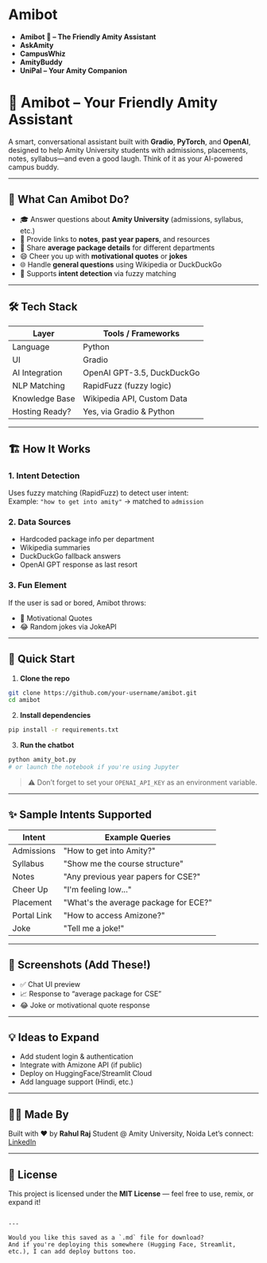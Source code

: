 # Amibot
* **Amibot 🤖 – The Friendly Amity Assistant**
* **AskAmity**
* **CampusWhiz**
* **AmityBuddy**
* **UniPal – Your Amity Companion**


# 🤖 Amibot – Your Friendly Amity Assistant

A smart, conversational assistant built with **Gradio**, **PyTorch**, and **OpenAI**, designed to help Amity University students with admissions, placements, notes, syllabus—and even a good laugh. Think of it as your AI-powered campus buddy.

---

## 🧠 What Can Amibot Do?

- 🎓 Answer questions about **Amity University** (admissions, syllabus, etc.)
- 📝 Provide links to **notes**, **past year papers**, and resources
- 💼 Share **average package details** for different departments
- 😄 Cheer you up with **motivational quotes** or **jokes**
- 🌐 Handle **general questions** using Wikipedia or DuckDuckGo
- 💬 Supports **intent detection** via fuzzy matching

---

## 🛠️ Tech Stack

| Layer           | Tools / Frameworks         |
|----------------|----------------------------|
| Language        | Python                     |
| UI              | Gradio                     |
| AI Integration  | OpenAI GPT-3.5, DuckDuckGo |
| NLP Matching    | RapidFuzz (fuzzy logic)    |
| Knowledge Base  | Wikipedia API, Custom Data |
| Hosting Ready?  | Yes, via Gradio & Python   |

---

## 🏗️ How It Works

### 1. Intent Detection
Uses fuzzy matching (RapidFuzz) to detect user intent:  
Example: `"how to get into amity"` → matched to `admission`

### 2. Data Sources
- Hardcoded package info per department
- Wikipedia summaries
- DuckDuckGo fallback answers
- OpenAI GPT response as last resort

### 3. Fun Element
If the user is sad or bored, Amibot throws:
- 🌈 Motivational Quotes
- 😂 Random jokes via JokeAPI

---

## 🚀 Quick Start

1. **Clone the repo**  
```bash
git clone https://github.com/your-username/amibot.git
cd amibot
````

2. **Install dependencies**

```bash
pip install -r requirements.txt
```

3. **Run the chatbot**

```bash
python amity_bot.py
# or launch the notebook if you're using Jupyter
```

> ⚠️ Don’t forget to set your `OPENAI_API_KEY` as an environment variable.

---

## ✨ Sample Intents Supported

| Intent      | Example Queries                       |
| ----------- | ------------------------------------- |
| Admissions  | "How to get into Amity?"              |
| Syllabus    | "Show me the course structure"        |
| Notes       | "Any previous year papers for CSE?"   |
| Cheer Up    | "I'm feeling low\..."                 |
| Placement   | "What's the average package for ECE?" |
| Portal Link | "How to access Amizone?"              |
| Joke        | "Tell me a joke!"                     |

---

## 📸 Screenshots (Add These!)

* ✅ Chat UI preview
* 📈 Response to “average package for CSE”
* 😂 Joke or motivational quote response

---

## 💡 Ideas to Expand

* Add student login & authentication
* Integrate with Amizone API (if public)
* Deploy on HuggingFace/Streamlit Cloud
* Add language support (Hindi, etc.)

---

## 🙋‍♂️ Made By

Built with ❤️ by **Rahul Raj**
Student @ Amity University, Noida
Let’s connect: [LinkedIn](https://www.linkedin.com/in/yourprofile)

---

## 📄 License

This project is licensed under the **MIT License** — feel free to use, remix, or expand it!

```

---

Would you like this saved as a `.md` file for download?  
And if you're deploying this somewhere (Hugging Face, Streamlit, etc.), I can add deploy buttons too.
```

